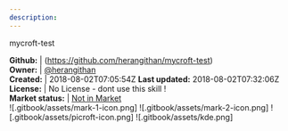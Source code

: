 ```yaml
---
description: 
---
```

mycroft-test



**Github:** | (https://github.com/herangithan/mycroft-test)  
**Owner:** | [@herangithan](https://github.com/herangithan)  
**Created:** | 2018-08-02T07:05:54Z  **Last updated:** 2018-08-02T07:32:06Z  
**License:** | No License - dont use this skill !  
**Market status:** | [Not in Market](https://market.mycroft.ai/skill/)  
 ![.gitbook/assets/mark-1-icon.png]  ![.gitbook/assets/mark-2-icon.png]  ![.gitbook/assets/picroft-icon.png]  ![.gitbook/assets/kde.png]  
